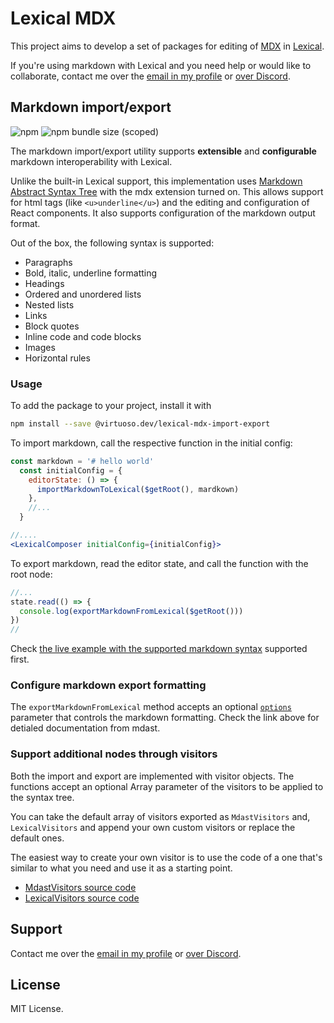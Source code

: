 # Lexical MDX 

This project aims to develop a set of packages for editing of [MDX](https://mdxjs.com/) in [Lexical](https://lexical.dev/). 

If you're using markdown with Lexical and you need help or would like to collaborate, contact me over the [email in my profile](https://github.com/petyosi/) or [over Discord](https://discord.com/users/727775297667203073). 

## Markdown import/export

![npm](https://img.shields.io/npm/v/@virtuoso.dev/lexical-mdx-import-export)
![npm bundle size (scoped)](https://img.shields.io/bundlephobia/minzip/@virtuoso.dev/lexical-mdx-import-export)

The markdown import/export utility supports **extensible** and **configurable** markdown interoperability with Lexical.

Unlike the built-in Lexical support, this implementation uses [Markdown Abstract Syntax Tree](https://github.com/syntax-tree/mdast) with the mdx extension turned on. 
This allows support for html tags (like `<u>underline</u>`) and the editing and configuration of React components. It also supports configuration of the markdown output format.

Out of the box, the following syntax is supported:

- Paragraphs
- Bold, italic, underline formatting
- Headings
- Ordered and unordered lists
- Nested lists
- Links
- Block quotes
- Inline code and code blocks
- Images
- Horizontal rules

### Usage

To add the package to your project, install it with 

```bash
npm install --save @virtuoso.dev/lexical-mdx-import-export
```

To import markdown, call the respective function in the initial config:

```jsx
const markdown = '# hello world'
  const initialConfig = {
    editorState: () => {
      importMarkdownToLexical($getRoot(), mardkown)
    },
    //...
  }

//....
<LexicalComposer initialConfig={initialConfig}>
```

To export markdown, read the editor state, and call the function with the root node:

```jsx
//...
state.read(() => {
  console.log(exportMarkdownFromLexical($getRoot()))
})
//
```

Check [the live example with the supported markdown syntax](https://codesandbox.io/s/lexical-markdown-import-export-0p1dn0?file=/src/App.tsx) supported first.


### Configure markdown export formatting

The `exportMarkdownFromLexical` method accepts an optional [`options`](https://github.com/syntax-tree/mdast-util-to-markdown#options) 
parameter that controls the markdown formatting. Check the link above for detialed documentation from mdast.

### Support additional nodes through visitors

Both the import and export are implemented with visitor objects. The functions accept an optional Array parameter of the visitors to be applied to the syntax tree. 

You can take the default array of visitors exported as `MdastVisitors` and, `LexicalVisitors` and append your own custom visitors or replace the default ones.

The easiest way to create your own visitor is to use the code of a one that's similar to what you need and use it as a starting point.

- [MdastVisitors source code](https://github.com/virtuoso-dev/lexical-mdx/blob/main/packages/import-export/src/importMarkdownToLexical.ts)
- [LexicalVisitors source code](https://github.com/virtuoso-dev/lexical-mdx/blob/main/packages/import-export/src/exportMarkdownFromLexical.ts)

## Support

Contact me over the [email in my profile](https://github.com/petyosi/) or [over Discord](https://discord.com/users/727775297667203073).

## License

MIT License.
